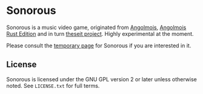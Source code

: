 # Sonorous

Sonorous is a music video game, originated from [Angolmois](http://mearie.org/projects/angolmois/), [Angolmois Rust Edition](https://github.com/lifthrasiir/angolmois-rust/) and in turn [theseit project](http://theseit.ruree.net/). Highly experimental at the moment.

Please consult the [temporary page](http://cosmic.mearie.org/f/sonorous/) for Sonorous if you are interested in it.

## License

Sonorous is licensed under the GNU GPL version 2 or later unless otherwise noted. See `LICENSE.txt` for full terms.

